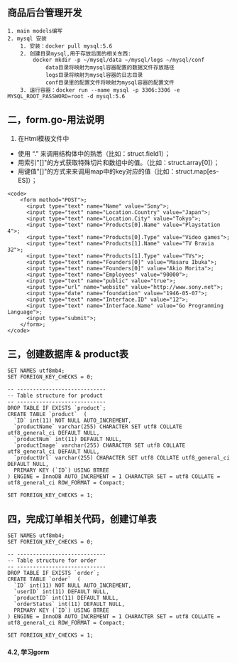 ## 商品后台管理开发
    1. main models编写
    2. mysql 安装
        1. 安装：docker pull mysql:5.6
        2. 创建目录mysql,用于存放后面的相关东西:
            docker mkdir -p ~/mysql/data ~/mysql/logs ~/mysql/conf
                data目录将映射为mysql容器配置的数据文件存放路径
                logs目录将映射为mysql容器的日志目录
                conf目录里的配置文件将映射为mysql容器的配置文件
        3. 运行容器：docker run --name mysql -p 3306:3306 -e MYSQL_ROOT_PASSWORD=root -d mysql:5.6

## 二，form.go-用法说明
1. 在Html模板文件中
<ul>
    <li>使用 “.” 来调用结构体中的熟悉（比如：struct.field1）；</li>
    <li>用索引"[]"的方式获取特殊切片和数组中的值。（比如：struct.array[0]）；</li>
    <li>用键值"[]"的方式来来调用map中的key对应的值（比如：struct.map[es-ES]）；</li>
</ul>

    <code>
        <form method="POST">;
          <input type="text" name="Name" value="Sony">;
          <input type="text" name="Location.Country" value="Japan">;
          <input type="text" name="Location.City" value="Tokyo">;
          <input type="text" name="Products[0].Name" value="Playstation 4">;
          <input type="text" name="Products[0].Type" value="Video games">;
          <input type="text" name="Products[1].Name" value="TV Bravia 32">;
          <input type="text" name="Products[1].Type" value="TVs">;
          <input type="text" name="Founders[0]" value="Masaru Ibuka">;
          <input type="text" name="Founders[0]" value="Akio Morita">;
          <input type="text" name="Employees" value="90000">;
          <input type="text" name="public" value="true">;
          <input type="url" name="website" value="http://www.sony.net">;
          <input type="date" name="foundation" value="1946-05-07">;
          <input type="text" name="Interface.ID" value="12">;
          <input type="text" name="Interface.Name" value="Go Programming Language">;
          <input type="submit">;
        </form>;
    </code>
## 三，创建数据库 & product表
    SET NAMES utf8mb4;
    SET FOREIGN_KEY_CHECKS = 0;
    
    -- ----------------------------
    -- Table structure for product
    -- ----------------------------
    DROP TABLE IF EXISTS `product`;
    CREATE TABLE `product`  (
      `ID` int(11) NOT NULL AUTO_INCREMENT,
      `productName` varchar(255) CHARACTER SET utf8 COLLATE utf8_general_ci DEFAULT NULL,
      `productNum` int(11) DEFAULT NULL,
      `productImage` varchar(255) CHARACTER SET utf8 COLLATE utf8_general_ci DEFAULT NULL,
      `productUrl` varchar(255) CHARACTER SET utf8 COLLATE utf8_general_ci DEFAULT NULL,
      PRIMARY KEY (`ID`) USING BTREE
    ) ENGINE = InnoDB AUTO_INCREMENT = 1 CHARACTER SET = utf8 COLLATE = utf8_general_ci ROW_FORMAT = Compact;

    SET FOREIGN_KEY_CHECKS = 1;
## 四，完成订单相关代码，创建订单表
    SET NAMES utf8mb4;
    SET FOREIGN_KEY_CHECKS = 0;
    
    -- ----------------------------
    -- Table structure for order
    -- ----------------------------
    DROP TABLE IF EXISTS `order`;
    CREATE TABLE `order`  (
      `ID` int(11) NOT NULL AUTO_INCREMENT,
      `userID` int(11) DEFAULT NULL,
      `productID` int(11) DEFAULT NULL,
      `orderStatus` int(11) DEFAULT NULL,
      PRIMARY KEY (`ID`) USING BTREE
    ) ENGINE = InnoDB AUTO_INCREMENT = 1 CHARACTER SET = utf8 COLLATE = utf8_general_ci ROW_FORMAT = Compact;
    
    SET FOREIGN_KEY_CHECKS = 1;
    
    
#### 4.2, 学习gorm
    
    
    
    